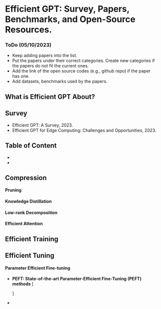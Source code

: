 # Efficient GPT: Survey, Papers, Benchmarks, and Open-Source Resources.  

### ToDo (05/10/2023) 
* Keep adding papers into the list.
* Put the papers under their correct categories. Create new categories if the papers do not fit the current ones.
* Add the link of the open source codes (e.g., github repo) if the paper has one.
* Add datasets, benchmarks used by the papers.

## What is Efficient GPT About?

## Survey
* Efficient GPT: A Survey, 2023.
* Efficient GPT for Edge Computing: Challenges and Opportunities, 2023.

## Table of Content

- [Compression]: (#Compression)

- 

## Compression

#### Pruning

#### Knowledge Distillation

#### Low-rank Decomposition

#### Efficient Attention

## Efficient Training

## Efficient Tuning

#### Parameter Efficient Fine-tuning

- **PEFT: State-of-the-art Parameter-Efficient Fine-Tuning (PEFT) methods** [

  [Code]: https://github.com/huggingface/peft

  ]

- 





